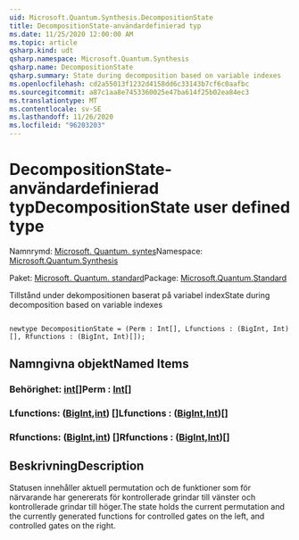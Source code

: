 ```yaml
---
uid: Microsoft.Quantum.Synthesis.DecompositionState
title: DecompositionState-användardefinierad typ
ms.date: 11/25/2020 12:00:00 AM
ms.topic: article
qsharp.kind: udt
qsharp.namespace: Microsoft.Quantum.Synthesis
qsharp.name: DecompositionState
qsharp.summary: State during decomposition based on variable indexes
ms.openlocfilehash: cd2a55013f1232d4158dd6c33143b7cf6c0aafbc
ms.sourcegitcommit: a87c1aa8e7453360025e47ba614f25b02ea84ec3
ms.translationtype: MT
ms.contentlocale: sv-SE
ms.lasthandoff: 11/26/2020
ms.locfileid: "96203203"
---
```

# <a name="decompositionstate-user-defined-type"></a><span data-ttu-id="3f37e-102">DecompositionState-användardefinierad typ</span><span class="sxs-lookup"><span data-stu-id="3f37e-102">DecompositionState user defined type</span></span>

<span data-ttu-id="3f37e-103">Namnrymd: [Microsoft. Quantum. syntes](xref:Microsoft.Quantum.Synthesis)</span><span class="sxs-lookup"><span data-stu-id="3f37e-103">Namespace: [Microsoft.Quantum.Synthesis](xref:Microsoft.Quantum.Synthesis)</span></span>

<span data-ttu-id="3f37e-104">Paket: [Microsoft. Quantum. standard](https://nuget.org/packages/Microsoft.Quantum.Standard)</span><span class="sxs-lookup"><span data-stu-id="3f37e-104">Package: [Microsoft.Quantum.Standard](https://nuget.org/packages/Microsoft.Quantum.Standard)</span></span>


<span data-ttu-id="3f37e-105">Tillstånd under dekompositionen baserat på variabel index</span><span class="sxs-lookup"><span data-stu-id="3f37e-105">State during decomposition based on variable indexes</span></span>

```qsharp

newtype DecompositionState = (Perm : Int[], Lfunctions : (BigInt, Int)[], Rfunctions : (BigInt, Int)[]);
```



## <a name="named-items"></a><span data-ttu-id="3f37e-106">Namngivna objekt</span><span class="sxs-lookup"><span data-stu-id="3f37e-106">Named Items</span></span>

### <a name="perm--int"></a><span data-ttu-id="3f37e-107">Behörighet: [int](xref:microsoft.quantum.lang-ref.int)[]</span><span class="sxs-lookup"><span data-stu-id="3f37e-107">Perm : [Int](xref:microsoft.quantum.lang-ref.int)[]</span></span>


### <a name="lfunctions--bigintint"></a><span data-ttu-id="3f37e-108">Lfunctions: ([BigInt](xref:microsoft.quantum.lang-ref.bigint),[int](xref:microsoft.quantum.lang-ref.int)) []</span><span class="sxs-lookup"><span data-stu-id="3f37e-108">Lfunctions : ([BigInt](xref:microsoft.quantum.lang-ref.bigint),[Int](xref:microsoft.quantum.lang-ref.int))[]</span></span>


### <a name="rfunctions--bigintint"></a><span data-ttu-id="3f37e-109">Rfunctions: ([BigInt](xref:microsoft.quantum.lang-ref.bigint),[int](xref:microsoft.quantum.lang-ref.int)) []</span><span class="sxs-lookup"><span data-stu-id="3f37e-109">Rfunctions : ([BigInt](xref:microsoft.quantum.lang-ref.bigint),[Int](xref:microsoft.quantum.lang-ref.int))[]</span></span>



## <a name="description"></a><span data-ttu-id="3f37e-110">Beskrivning</span><span class="sxs-lookup"><span data-stu-id="3f37e-110">Description</span></span>

<span data-ttu-id="3f37e-111">Statusen innehåller aktuell permutation och de funktioner som för närvarande har genererats för kontrollerade grindar till vänster och kontrollerade grindar till höger.</span><span class="sxs-lookup"><span data-stu-id="3f37e-111">The state holds the current permutation and the currently generated functions for controlled gates on the left, and controlled gates on the right.</span></span>